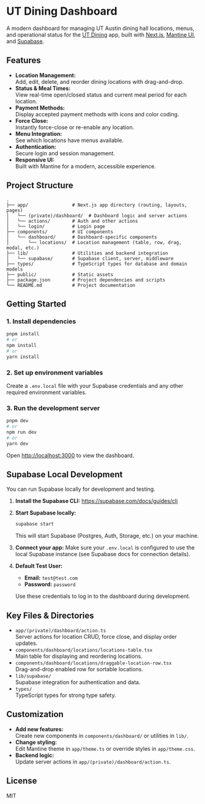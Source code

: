# UT Dining Dashboard

A modern dashboard for managing UT Austin dining hall locations, menus, and operational status for the [UT Dining](https://github.com/Longhorn-Developers/UT-Dining) app, built with [Next.js](https://nextjs.org/), [Mantine UI](https://mantine.dev/), and [Supabase](https://supabase.com/).

## Features

- **Location Management:**  
  Add, edit, delete, and reorder dining locations with drag-and-drop.
- **Status & Meal Times:**  
  View real-time open/closed status and current meal period for each location.
- **Payment Methods:**  
  Display accepted payment methods with icons and color coding.
- **Force Close:**  
  Instantly force-close or re-enable any location.
- **Menu Integration:**  
  See which locations have menus available.
- **Authentication:**  
  Secure login and session management.
- **Responsive UI:**  
  Built with Mantine for a modern, accessible experience.

## Project Structure

```
.
├── app/                # Next.js app directory (routing, layouts, pages)
│   └── (private)/dashboard/  # Dashboard logic and server actions
│   └── actions/        # Auth and other actions
│   └── login/          # Login page
├── components/         # UI components
│   └── dashboard/      # Dashboard-specific components
│       └── locations/  # Location management (table, row, drag, modal, etc.)
├── lib/                # Utilities and backend integration
│   └── supabase/       # Supabase client, server, middleware
├── types/              # TypeScript types for database and domain models
├── public/             # Static assets
├── package.json        # Project dependencies and scripts
└── README.md           # Project documentation
```

## Getting Started

### 1. Install dependencies

```bash
pnpm install
# or
npm install
# or
yarn install
```

### 2. Set up environment variables

Create a `.env.local` file with your Supabase credentials and any other required environment variables.

### 3. Run the development server

```bash
pnpm dev
# or
npm run dev
# or
yarn dev
```

Open [http://localhost:3000](http://localhost:3000) to view the dashboard.

## Supabase Local Development

You can run Supabase locally for development and testing.

1. **Install the Supabase CLI:**
   https://supabase.com/docs/guides/cli

2. **Start Supabase locally:**

   ```bash
   supabase start
   ```

   This will start Supabase (Postgres, Auth, Storage, etc.) on your machine.

3. **Connect your app:**
   Make sure your `.env.local` is configured to use the local Supabase instance (see Supabase docs for connection details).

4. **Default Test User:**

   - **Email:** `test@test.com`
   - **Password:** `password`

   Use these credentials to log in to the dashboard during development.

## Key Files & Directories

- `app/(private)/dashboard/action.ts`  
  Server actions for location CRUD, force close, and display order updates.
- `components/dashboard/locations/locations-table.tsx`  
  Main table for displaying and reordering locations.
- `components/dashboard/locations/draggable-location-row.tsx`  
  Drag-and-drop enabled row for sortable locations.
- `lib/supabase/`  
  Supabase integration for authentication and data.
- `types/`  
  TypeScript types for strong type safety.

## Customization

- **Add new features:**  
  Create new components in `components/dashboard/` or utilities in `lib/`.
- **Change styling:**  
  Edit Mantine theme in `app/theme.ts` or override styles in `app/theme.css`.
- **Backend logic:**  
  Update server actions in `app/(private)/dashboard/action.ts`.

## License

MIT
